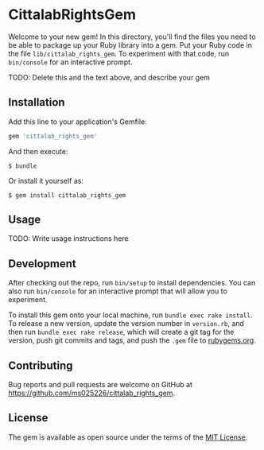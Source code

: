 # CittalabRightsGem

Welcome to your new gem! In this directory, you'll find the files you need to be able to package up your Ruby library into a gem. Put your Ruby code in the file `lib/cittalab_rights_gem`. To experiment with that code, run `bin/console` for an interactive prompt.

TODO: Delete this and the text above, and describe your gem

## Installation

Add this line to your application's Gemfile:

```ruby
gem 'cittalab_rights_gem'
```

And then execute:

    $ bundle

Or install it yourself as:

    $ gem install cittalab_rights_gem

## Usage

TODO: Write usage instructions here

## Development

After checking out the repo, run `bin/setup` to install dependencies. You can also run `bin/console` for an interactive prompt that will allow you to experiment.

To install this gem onto your local machine, run `bundle exec rake install`. To release a new version, update the version number in `version.rb`, and then run `bundle exec rake release`, which will create a git tag for the version, push git commits and tags, and push the `.gem` file to [rubygems.org](https://rubygems.org).

## Contributing

Bug reports and pull requests are welcome on GitHub at https://github.com/ms025226/cittalab_rights_gem.

## License

The gem is available as open source under the terms of the [MIT License](https://opensource.org/licenses/MIT).
